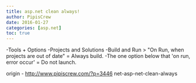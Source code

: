 ```yaml
---
title: asp.net clean always!
author: PipisCrew
date: 2016-01-27
categories: [asp.net]
toc: true
---
```


-Tools + Options
-Projects and Solutions
-Build and Run > "On Run, when projects are out of date" = Always build.
-The one option below that 'on run, error occur' = Do not launch.

origin - http://www.pipiscrew.com/?p=3446 net-asp-net-clean-always
